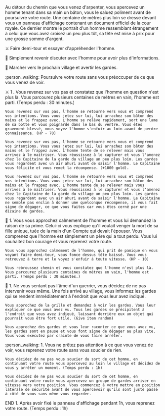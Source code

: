 Au détour du chemin que vous venez d'arpenter, vous apercevez un homme tenant dans sa main un bâton, vous le saluez poliment avant de poursuivre votre route. Une centaine de mètres plus loin se dresse devant vous un panneau d'affichage contenant un document officiel de la cour royale. Ce dernier montre le portrait d'un homme ressemblant étrangement à celui que vous avez croisez un peu plus tôt, sa tête est mise à prix pour une grosse somme d'argent.

⚔️ Faire demi-tour et essayer d'appréhender l'homme.

🤝 Simplement revenir discuter avec l'homme pour avoir plus d'informations.

💂 Marcher vers le prochain village et avertir les gardes.

:person_walking: Poursuivre votre route sans vous préoccuper de ce que vous venez de voir.

⚔️ 1 . Vous revenez sur vos pas et constatez que l'homme en question n'est plus là. Vous parcourez plusieurs centaines de mètres en vain, l'homme est parti. (Temps perdu : 30 minutes.)

    Vous revenez sur vos pas, l'homme se retourne vers vous et comprend vos intentions. Vous vous jetez sur lui, lui arrachez son bâton des mains et le frappez avec. L'homme se relève rapidement, sort une lame de sa botte et vous poignarde dans le bas du ventre. Vous êtes gravement blessé, vous voyez l'homme s'enfuir au loin avant de perdre connaissance. (HP - 70)

    Vous revenez sur vos pas, l'homme se retourne vers vous et comprend vos intentions. Vous vous jetez sur lui, lui arrachez son bâton des mains et le frappez avec. L'homme tente de se relever mais vous arrivez à le maitriser. Vous réussissez à le capturer et vous l'amenez chez le Capitaine de la garde du village un peu plus loin. Les gardes vous regardent avec un air ahuri avant de saisir l'homme. Le Capitaine vous félicite et vous remet la récompense. (+1000 gold).

    Vous revenez sur vos pas, l'homme se retourne vers vous et comprend vos intentions. Vous vous jetez sur lui, lui arrachez son bâton des mains et le frappez avec. L'homme tente de se relever mais vous arrivez à le maitriser. Vous réussissez à le capturer et vous l'amenez chez le Capitaine de la garde du village un peu plus loin. Les gardes vous regardent avec un air ahuri avant de saisir l'homme. Le Capitaine ne semble pas enclin à donner une quelconque récompense, il vous fait signe de dégager, ce que vous faites car vous êtes cerné par une dizaine de gardes.

🤝 1. Vous vous approchez calmement de l'homme et vous lui demandez la raison de sa prime. Celui-ci vous explique qu'il voulait venger la mort de sa fille unique, tuée de la main d'un Compte qui devait l'épouser. Vous comprenez que l'homme est simplement un père qui a tout perdu. Vous lui souhaitez bon courage et vous reprenez votre route.

    Vous vous approchez calmement de l'homme, qui prit de panique en vous voyant faire demi-tour, vous fonce dessus tête baissé. Vous vous retrouvez à terre et le voyez s'enfuir à toute vitesse. (HP - 10)

    Vous rebroussez chemin et vous constatez que l'homme n'est plus là. Vous parcourez plusieurs centaines de mètres en vain, l'homme est parti. (Temps perdu : 30 minutes.)

💂 1. Ne vous sentant pas l'âme d'un guerrier, vous décidez de ne pas intervenir vous même. Une fois arrivé au village, vous informez les gardes qui se rendent immédiatement à l'endroit que vous leur avez indiqué.

    Vous approchez de la grille et demandez à voir les gardes. Vous leur expliquer ce que vous avez vu. Tous les gardes se précipitent à l'endroit que vous avez indiqué, laissant derrière eux un objet qui pourrait vous être fort utile. (Give item random)

    Vous approchez des gardes et vous leur raconter ce que vous avez vu, les gardes sont en pause et vous font signe de dégager au plus vite. Vous vous exécutez par crainte de vous faire arrêter.

:person_walking: 1. Vous ne prêtez pas attention à ce que vous venez de voir, vous reprenez votre route sans vous soucier de rien.

    Vous décidez de ne pas vous soucier du sort de cet homme, en continuant votre route vous apercevez au loin le village et décidez de vous y arrêter un moment. (Temps perdu : 1h)

    Vous décidez de ne pas vous soucier du sort de cet homme, en continuant votre route vous apercevez un groupe de gardes arriver en vitesse vers votre position. Vous commencez à votre mettre en position latérale de sécurité avant de vous apercevoir qu'ils sont juste passé à côté de vous sans même vous regarder.

END 1. Après avoir fixé le panneau d'affichage pendant 1h, vous reprenez votre route. (Temps perdu : 1h)
